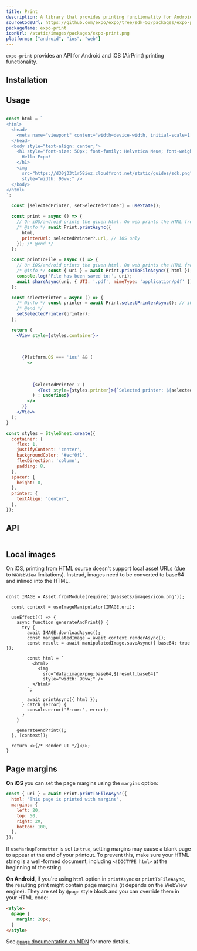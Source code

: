 ```yaml
---
title: Print
description: A library that provides printing functionality for Android and iOS (AirPrint).
sourceCodeUrl: https://github.com/expo/expo/tree/sdk-53/packages/expo-print
packageName: expo-print
iconUrl: /static/images/packages/expo-print.png
platforms: ["android", "ios", "web"]
---
```


`expo-print` provides an API for Android and iOS (AirPrint) printing functionality.

## Installation

## Usage

```jsx

const html = `
<html>
  <head>
    <meta name="viewport" content="width=device-width, initial-scale=1.0, maximum-scale=1.0, minimum-scale=1.0, user-scalable=no" />
  </head>
  <body style="text-align: center;">
    <h1 style="font-size: 50px; font-family: Helvetica Neue; font-weight: normal;">
      Hello Expo!
    </h1>
    <img
      src="https://d30j33t1r58ioz.cloudfront.net/static/guides/sdk.png"
      style="width: 90vw;" />
  </body>
</html>
`;

  const [selectedPrinter, setSelectedPrinter] = useState();

  const print = async () => {
    // On iOS/android prints the given html. On web prints the HTML from the current page.
    /* @info */ await Print.printAsync({
      html,
      printerUrl: selectedPrinter?.url, // iOS only
    }); /* @end */
  };

  const printToFile = async () => {
    // On iOS/android prints the given html. On web prints the HTML from the current page.
    /* @info */ const { uri } = await Print.printToFileAsync({ html }); /* @end */
    console.log('File has been saved to:', uri);
    await shareAsync(uri, { UTI: '.pdf', mimeType: 'application/pdf' });
  };

  const selectPrinter = async () => {
    /* @info */ const printer = await Print.selectPrinterAsync(); // iOS only
    /* @end */
    setSelectedPrinter(printer);
  };

  return (
    <View style={styles.container}>
      
      
      
      {Platform.OS === 'ios' && (
        <>
          
          
          
          {selectedPrinter ? (
            <Text style={styles.printer}>{`Selected printer: ${selectedPrinter.name}`}</Text>
          ) : undefined}
        </>
      )}
    </View>
  );
}

const styles = StyleSheet.create({
  container: {
    flex: 1,
    justifyContent: 'center',
    backgroundColor: '#ecf0f1',
    flexDirection: 'column',
    padding: 8,
  },
  spacer: {
    height: 8,
  },
  printer: {
    textAlign: 'center',
  },
});
```

## API

```js

```

## Local images

On iOS, printing from HTML source doesn't support local asset URLs (due to `WKWebView` limitations). Instead, images need to be converted to base64 and inlined into the HTML.

```tsx Example

const IMAGE = Asset.fromModule(require('@/assets/images/icon.png'));

  const context = useImageManipulator(IMAGE.uri);

  useEffect(() => {
    async function generateAndPrint() {
      try {
        await IMAGE.downloadAsync();
        const manipulatedImage = await context.renderAsync();
        const result = await manipulatedImage.saveAsync({ base64: true });

        const html = `
          <html>
            <img
              src="data:image/png;base64,${result.base64}"
              style="width: 90vw;" />
          </html>
        `;

        await printAsync({ html });
      } catch (error) {
        console.error('Error:', error);
      }
    }

    generateAndPrint();
  }, [context]);

  return <>{/* Render UI */}</>;
}
```

## Page margins

**On iOS** you can set the page margins using the `margins` option:

```js
const { uri } = await Print.printToFileAsync({
  html: 'This page is printed with margins',
  margins: {
    left: 20,
    top: 50,
    right: 20,
    bottom: 100,
  },
});
```

If `useMarkupFormatter` is set to `true`, setting margins may cause a blank page to appear at the end of your printout. To prevent this, make sure your HTML string is a well-formed document, including `<!DOCTYPE html>` at the beginning of the string.

**On Android**, if you're using `html` option in `printAsync` or `printToFileAsync`, the resulting print might contain page margins (it depends on the WebView engine).
They are set by `@page` style block and you can override them in your HTML code:

```html
<style>
  @page {
    margin: 20px;
  }
</style>
```

See [`@page` documentation on MDN](https://developer.mozilla.org/en-US/docs/Web/CSS/@page) for more details.